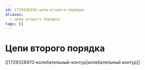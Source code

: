 ```yaml
---
id: 1729326234-цепи-второго-порядка
aliases:
  - цепи второго порядка
tags: []
---
```


# Цепи второго порядка
[[1729328970-колебательный-контур|колебательный контур]]
